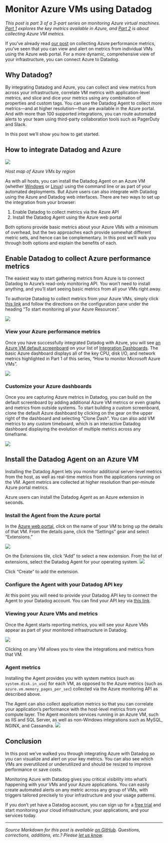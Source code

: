 # Monitor Azure VMs using Datadog

*This post is part 3 of a 3-part series on monitoring Azure virtual machines. [Part 1](/DataDog/the-monitor/blob/master/azure/how_to_monitor_microsoft_azure_vms.md) explores the key metrics available in Azure, and [Part 2](/blog/how-to-collect-azure-metrics) is about collecting Azure VM metrics.*

If you’ve already read [our post](/blog/how-to-collect-azure-metrics) on collecting Azure performance metrics, you’ve seen that you can view and alert on metrics from individual VMs using the Azure web portal. For a more dynamic, comprehensive view of your infrastructure, you can connect Azure to Datadog.

## Why Datadog?

By integrating Datadog and Azure, you can collect and view metrics from across your infrastructure, correlate VM metrics with application-level metrics, and slice and dice your metrics using any combination of properties and custom tags. You can use the Datadog Agent to collect more metrics—and at higher resolution—than are available in the Azure portal. And with more than 100 supported integrations, you can route automated alerts to your team using third-party collaboration tools such as PagerDuty and Slack.

In this post we’ll show you how to get started.

## How to integrate Datadog and Azure

[![](https://don08600y3gfm.cloudfront.net/ps3b/blog/images/2015-08-azure/3-azure-dash-2.png)](https://don08600y3gfm.cloudfront.net/ps3b/blog/images/2015-08-azure/3-azure-dash-2.png)

*Host map of Azure VMs by region*

As with all hosts, you can install the Datadog Agent on an Azure VM (whether [Windows](https://app.datadoghq.com/account/settings#agent/windows) or [Linux](https://app.datadoghq.com/account/settings#agent/ubuntu)) using the command line or as part of your automated deployments. But Azure users can also integrate with Datadog using the Azure and Datadog web interfaces. There are two ways to set up the integration from your browser:

1.  Enable Datadog to collect metrics via the Azure API
2.  Install the Datadog Agent using the Azure web portal

Both options provide basic metrics about your Azure VMs with a minimum of overhead, but the two approaches each provide somewhat different metric sets, and hence can be complementary. In this post we’ll walk you through both options and explain the benefits of each.

## Enable Datadog to collect Azure performance metrics

The easiest way to start gathering metrics from Azure is to connect Datadog to Azure’s read-only monitoring API. You won’t need to install anything, and you’ll start seeing basic metrics from all your VMs right away.

To authorize Datadog to collect metrics from your Azure VMs, simply click [this link](https://app.datadoghq.com/azure/landing) and follow the directions on the configuration pane under the heading “To start monitoring all your Azure Resources”.

[![](https://don08600y3gfm.cloudfront.net/ps3b/blog/images/2015-08-azure/azure-config-update.png)](https://don08600y3gfm.cloudfront.net/ps3b/blog/images/2015-08-azure/azure-config-update.png)

### View your Azure performance metrics

Once you have successfully integrated Datadog with Azure, you will see [an Azure VM default screenboard](https://app.datadoghq.com/screen/integration/azure_vm) on your list of [Integration Dashboards](https://app.datadoghq.com/dash/list). The basic Azure dashboard displays all of the key CPU, disk I/O, and network metrics highlighted in Part 1 of this series, “How to monitor Microsoft Azure VMs”.

[![](https://don08600y3gfm.cloudfront.net/ps3b/blog/images/2015-08-azure/azure-vm-screenboard-update.png)](https://don08600y3gfm.cloudfront.net/ps3b/blog/images/2015-08-azure/azure-vm-screenboard-update.png)

### Customize your Azure dashboards

Once you are capturing Azure metrics in Datadog, you can build on the default screenboard by adding additional Azure VM metrics or even graphs and metrics from outside systems. To start building a custom screenboard, clone the default Azure dashboard by clicking on the gear on the upper right of the dashboard and selecting “Clone Dash”. You can also add VM metrics to any custom timeboard, which is an interactive Datadog dashboard displaying the evolution of multiple metrics across any timeframe.

[![](https://don08600y3gfm.cloudfront.net/ps3b/blog/images/2015-08-azure/azure-clone-update.png)](https://don08600y3gfm.cloudfront.net/ps3b/blog/images/2015-08-azure/azure-clone-update.png)

## Install the Datadog Agent on an Azure VM

Installing the Datadog Agent lets you monitor additional server-level metrics from the host, as well as real-time metrics from the applications running on the VM. Agent metrics are collected at higher resolution than per-minute Azure portal metrics.

Azure users can install the Datadog Agent as an Azure extension in seconds. 

### Install the Agent from the Azure portal

In the [Azure web portal](https://portal.azure.com/), click on the name of your VM to bring up the details of that VM. From the details pane, click the “Settings” gear and select “Extensions.”

[![](https://don08600y3gfm.cloudfront.net/ps3b/blog/images/2015-08-azure/3-extensions.png)](https://don08600y3gfm.cloudfront.net/ps3b/blog/images/2015-08-azure/3-extensions.png)

On the Extensions tile, click “Add” to select a new extension. From the list of extensions, select the Datadog Agent for your operating system.
 [![](https://don08600y3gfm.cloudfront.net/ps3b/blog/images/2015-08-azure/3-dd-agent.png)](https://don08600y3gfm.cloudfront.net/ps3b/blog/images/2015-08-azure/3-dd-agent.png)

Click “Create” to add the extension.

### Configure the Agent with your Datadog API key

At this point you will need to provide your Datadog API key to connect the Agent to your Datadog account. You can find your API key via [this link](https://app.datadoghq.com/azure/landing/).

### Viewing your Azure VMs and metrics

Once the Agent starts reporting metrics, you will see your Azure VMs appear as part of your monitored infrastructure in Datadog.

[![](https://don08600y3gfm.cloudfront.net/ps3b/blog/images/2015-08-azure/3-hostmap.png)](https://don08600y3gfm.cloudfront.net/ps3b/blog/images/2015-08-azure/3-hostmap.png)

Clicking on any VM allows you to view the integrations and metrics from that VM.

### Agent metrics

Installing the Agent provides you with system metrics (such as `system.disk.in_use`) for each VM, as opposed to the Azure metrics (such as `azure.vm.memory_pages_per_sec`) collected via the Azure monitoring API as described above.

The Agent can also collect application metrics so that you can correlate your application’s performance with the host-level metrics from your compute layer. The Agent monitors services running in an Azure VM, such as IIS and SQL Server, as well as non-Windows integrations such as MySQL, NGINX, and Cassandra.
 [![](https://don08600y3gfm.cloudfront.net/ps3b/blog/images/2015-08-azure/3-wmi.png)](https://don08600y3gfm.cloudfront.net/ps3b/blog/images/2015-08-azure/3-wmi.png)

## Conclusion

In this post we’ve walked you through integrating Azure with Datadog so you can visualize and alert on your key metrics. You can also see which VMs are overutilized or underutilized and should be resized to improve performance or save costs.

Monitoring Azure with Datadog gives you critical visibility into what’s happening with your VMs and your Azure applications. You can easily create automated alerts on any metric across any group of VMs, with triggers tailored precisely to your infrastructure and your usage patterns.

If you don’t yet have a Datadog account, you can sign up for a [free trial](https://app.datadoghq.com/signup) and start monitoring your cloud infrastructure, your applications, and your services today.

------------------------------------------------------------------------

*Source Markdown for this post is available [on GitHub](https://github.com/DataDog/the-monitor/blob/master/azure/monitor_azure_vms_using_datadog.md). Questions, corrections, additions, etc.? Please [let us know](https://github.com/DataDog/the-monitor/issues).*
